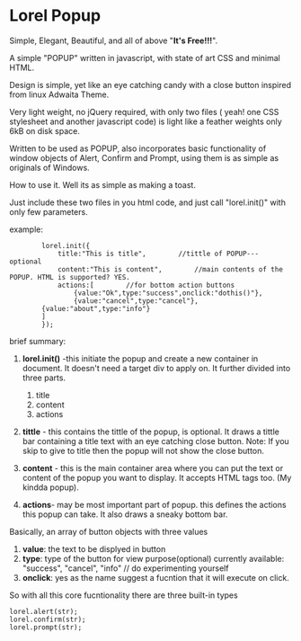 # Lorel Popup
Simple, Elegant, Beautiful, and all of above "**It's Free!!!**".

A simple "POPUP" written in javascript, with state of art CSS and minimal HTML.

Design is simple, yet like an eye catching candy with a close button inspired from linux Adwaita Theme.

Very light weight, no jQuery required, with only two files ( yeah! one CSS stylesheet and another javascript code) is light like a feather weights only 6kB on disk space.

Written to be used as POPUP, also incorporates basic functionality of window objects of Alert, Confirm and Prompt, using them is as simple as originals of Windows.

How to use it. Well its as simple as making a toast.

Just include these two files in you html code, and just call "lorel.init()" with only few parameters.

example:
```
        lorel.init({
            title:"This is title",        //tittle of POPUP--- optional
            content:"This is content",        //main contents of the POPUP. HTML is supported? YES.
            actions:[        //for bottom action buttons
                {value:"Ok",type:"success",onclick:"dothis()"},
                {value:"cancel",type:"cancel"},
		{value:"about",type:"info"}
		]
        });
```
brief summary:
1. **lorel.init()** -this initiate the popup and create a new container in document. It doesn't need a target div to apply on. It further divided into three parts.
	1. title
	2. content
	3. actions
2. **tittle** - this contains the tittle of the popup, is optional. It draws a tittle bar containing a title text with an eye catching close button.
	Note: If you skip to give to title then the popup will not show the close button.
3. **content** - this is the main container area where you can put the text or content of the popup you want to display. It accepts HTML tags too. (My kindda popup).

4. **actions**- may be most important part of popup. this defines the actions this popup can take. It also draws a sneaky bottom bar.

Basically, an array of button objects with three values
1. **value**: the text to be displyed in button
2. **type**: type of the button for view purpose(optional) currently available: "success", "cancel", "info"		// do experimenting yourself
3. **onclick**: yes as the name suggest a fucntion that it will execute on click.
		
		
		
So with all this core fucntionality there are three built-in types

	lorel.alert(str);
	lorel.confirm(str);
	lorel.prompt(str);














